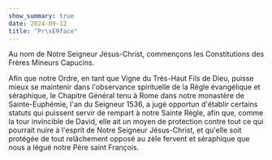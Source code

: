 ```yaml
---
show_summary: true
date: 2024-09-12
title: "Pr\xE9face"
---
```




Au nom de Notre Seigneur Jésus-Christ, commençons les Constitutions des Frères Mineurs Capucins.

Afin que notre Ordre, en tant que Vigne du Très-Haut Fils de Dieu, puisse mieux se maintenir dans l'observance spirituelle de la Règle évangélique et séraphique, le Chapitre Général tenu à Rome dans notre monastère de Sainte-Euphémie, l'an du Seigneur 1536, a jugé opportun d'établir certains statuts qui puissent servir de rempart à notre Sainte Règle, afin que, comme la tour invincible de David, elle ait un moyen de protection contre tout ce qui pourrait nuire à l'esprit de Notre Seigneur Jésus-Christ, et qu'elle soit protégée de tout relâchement opposé au zèle fervent et séraphique que nous a légué notre Père saint François.
